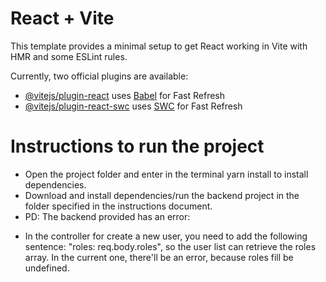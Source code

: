 # React + Vite

This template provides a minimal setup to get React working in Vite with HMR and some ESLint rules.

Currently, two official plugins are available:

- [@vitejs/plugin-react](https://github.com/vitejs/vite-plugin-react/blob/main/packages/plugin-react/README.md) uses [Babel](https://babeljs.io/) for Fast Refresh
- [@vitejs/plugin-react-swc](https://github.com/vitejs/vite-plugin-react-swc) uses [SWC](https://swc.rs/) for Fast Refresh

# Instructions to run the project
- Open the project folder and enter in the terminal yarn install to install dependencies.
- Download and install dependencies/run the backend project in the folder specified in the instructions document.
- PD: The backend provided has an error:
 * In the controller for create a new user, you need to add the following sentence:
    "roles: req.body.roles", so the user list can retrieve the roles array. In the current one, there'll be an error, because roles fill be undefined. 
